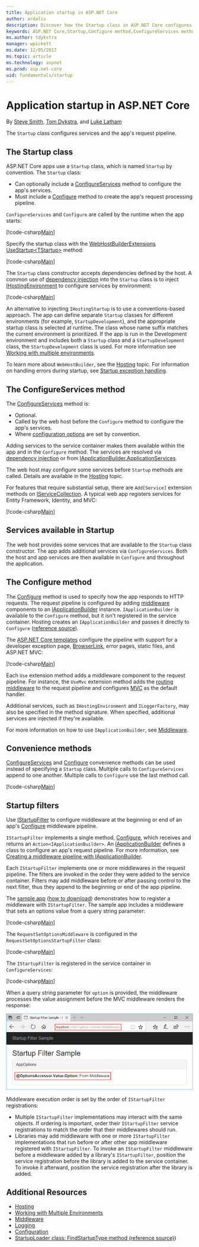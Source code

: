 ```yaml
---
title: Application startup in ASP.NET Core
author: ardalis
description: Discover how the Startup class in ASP.NET Core configures services and the app's request pipeline. 
keywords: ASP.NET Core,Startup,Configure method,ConfigureServices method
ms.author: tdykstra
manager: wpickett
ms.date: 12/05/2017
ms.topic: article
ms.technology: aspnet
ms.prod: asp.net-core
uid: fundamentals/startup
---
```

# Application startup in ASP.NET Core

By [Steve Smith](https://ardalis.com), [Tom Dykstra](https://github.com/tdykstra), and [Luke Latham](https://github.com/guardrex)

The `Startup` class configures services and the app's request pipeline.

## The Startup class

ASP.NET Core apps use a `Startup` class, which is named `Startup` by convention. The `Startup` class:

* Can optionally include a [ConfigureServices](/dotnet/api/microsoft.aspnetcore.hosting.startupbase.configureservices) method to configure the app's services.
* Must include a [Configure](/dotnet/api/microsoft.aspnetcore.hosting.startupbase.configure) method to create the app's request processing pipeline.

`ConfigureServices` and `Configure` are called by the runtime when the app starts:

[!code-csharp[Main](startup/snapshot_sample/Startup1.cs)]

Specify the startup class with the [WebHostBuilderExtensions](/dotnet/api/Microsoft.AspNetCore.Hosting.WebHostBuilderExtensions) [UseStartup&lt;TStartup&gt;](/dotnet/api/microsoft.aspnetcore.hosting.webhostbuilderextensions.usestartup#Microsoft_AspNetCore_Hosting_WebHostBuilderExtensions_UseStartup__1_Microsoft_AspNetCore_Hosting_IWebHostBuilder_) method:

[!code-csharp[Main](../common/samples/WebApplication1DotNetCore2.0App/Program.cs?name=snippet_Main&highlight=10)]

The `Startup` class constructor accepts dependencies defined by the host. A common use of [dependency injection](xref:fundamentals/dependency-injection) into the `Startup` class is to inject [IHostingEnvironment](/dotnet/api/Microsoft.AspNetCore.Hosting.IHostingEnvironment) to configure services by environment:

[!code-csharp[Main](startup/snapshot_sample/Startup2.cs)]

An alternative to injecting `IHostingStartup` is to use a conventions-based approach. The app can define separate `Startup` classes for different environments (for example, `StartupDevelopment`), and the appropriate startup class is selected at runtime. The class whose name suffix matches the current environment is prioritized. If the app is run in the Development environment and includes both a `Startup` class and a `StartupDevelopment` class, the `StartupDevelopment` class is used. For more information see [Working with multiple environments](xref:fundamentals/environments#startup-conventions).

To learn more about `WebHostBuilder`, see the [Hosting](xref:fundamentals/hosting) topic. For information on handling errors during startup, see [Startup exception handling](xref:fundamentals/error-handling#startup-exception-handling).

## The ConfigureServices method

The [ConfigureServices](/dotnet/api/microsoft.aspnetcore.hosting.startupbase.configureservices) method is:

* Optional.
* Called by the web host before the `Configure` method to configure the app's services.
* Where [configuration options](xref:fundamentals/configuration/index) are set by convention.

Adding services to the service container makes them available within the app and in the `Configure` method. The services are resolved via [dependency injection](xref:fundamentals/dependency-injection) or from [IApplicationBuilder.ApplicationServices](/dotnet/api/microsoft.aspnetcore.builder.iapplicationbuilder.applicationservices).

The web host may configure some services before `Startup` methods are called. Details are available in the [Hosting](xref:fundamentals/hosting) topic. 

For features that require substantial setup, there are `Add[Service]` extension methods on [IServiceCollection](/dotnet/api/Microsoft.Extensions.DependencyInjection.IServiceCollection). A typical web app registers services for Entity Framework, Identity, and MVC:

[!code-csharp[Main](../common/samples/WebApplication1/Startup.cs?highlight=4,7,11&start=40&end=55)]

## Services available in Startup

The web host provides some services that are available to the `Startup` class constructor. The app adds additional services via `ConfigureServices`. Both the host and app services are then available in `Configure` and throughout the application.

## The Configure method

The [Configure](/dotnet/api/microsoft.aspnetcore.hosting.startupbase.configure) method is used to specify how the app responds to HTTP requests. The request pipeline is configured by adding [middleware](xref:fundamentals/middleware) components to an [IApplicationBuilder](/dotnet/api/microsoft.aspnetcore.builder.iapplicationbuilder) instance. `IApplicationBuilder` is available to the `Configure` method, but it isn't registered in the service container. Hosting creates an `IApplicationBuilder` and passes it directly to `Configure` ([reference source](https://github.com/aspnet/Hosting/blob/release/2.0.0/src/Microsoft.AspNetCore.Hosting/Internal/WebHost.cs#L179-L192)).

The [ASP.NET Core templates](/dotnet/core/tools/dotnet-new) configure the pipeline with support for a developer exception page, [BrowserLink](http://vswebessentials.com/features/browserlink), error pages, static files, and ASP.NET MVC:

[!code-csharp[Main](../common/samples/WebApplication1DotNetCore2.0App/Startup.cs?range=28-48&highlight=5,6,10,13,15)]

Each `Use` extension method adds a middleware component to the request pipeline. For instance, the `UseMvc` extension method adds the [routing middleware](xref:fundamentals/routing) to the request pipeline and configures [MVC](xref:mvc/overview) as the default handler.

Additional services, such as `IHostingEnvironment` and `ILoggerFactory`, may also be specified in the method signature. When specified, additional services are injected if they're available.

For more information on how to use `IApplicationBuilder`, see [Middleware](xref:fundamentals/middleware).

## Convenience methods

[ConfigureServices](/dotnet/api/microsoft.aspnetcore.hosting.iwebhostbuilder.configureservices) and [Configure](/dotnet/api/microsoft.aspnetcore.hosting.webhostbuilderextensions.configure) convenience methods can be used instead of specifying a `Startup` class. Multiple calls to `ConfigureServices` append to one another. Multiple calls to `Configure` use the last method call.

[!code-csharp[Main](startup/snapshot_sample/Program.cs?highlight=16,20)]

## Startup filters

Use [IStartupFilter](/dotnet/api/microsoft.aspnetcore.hosting.istartupfilter) to configure middleware at the beginning or end of an app's [Configure](#the-configure-method) middleware pipeline.

`IStartupFilter` implements a single method, [Configure](/dotnet/api/microsoft.aspnetcore.hosting.istartupfilter.configure), which receives and returns an `Action<IApplicationBuilder>`. An [IApplicationBuilder](/dotnet/api/microsoft.aspnetcore.builder.iapplicationbuilder) defines a class to configure an app's request pipeline. For more information, see [Creating a middleware pipeline with IApplicationBuilder](xref:fundamentals/middleware#creating-a-middleware-pipeline-with-iapplicationbuilder).

Each `IStartupFilter` implements one or more middlewares in the request pipeline. The filters are invoked in the order they were added to the service container. Filters may add middleware before or after passing control to the next filter, thus they append to the beginning or end of the app pipeline.

The [sample app](https://github.com/aspnet/Docs/tree/master/aspnetcore/fundamentals/startup/sample/) ([how to download](xref:tutorials/index#how-to-download-a-sample)) demonstrates how to register a middleware with `IStartupFilter`. The sample app includes a middleware that sets an options value from a query string parameter:

[!code-csharp[Main](startup/sample/RequestSetOptionsMiddleware.cs?name=snippet1)]

The `RequestSetOptionsMiddleware` is configured in the `RequestSetOptionsStartupFilter` class:

[!code-csharp[Main](startup/sample/RequestSetOptionsStartupFilter.cs?name=snippet1&highlight=7)]

The `IStartupFilter` is registered in the service container in `ConfigureServices`:

[!code-csharp[Main](startup/sample/Startup.cs?name=snippet1&highlight=3)]

When a query string parameter for `option` is provided, the middleware processes the value assignment before the MVC middleware renders the response:

![Browser window showing the rendered Index page. The value of Option is rendered as 'From Middleware' based on requesting the page with the query string parameter and value of option set to 'From Middleware'.](startup/_static/index.png)

Middleware execution order is set by the order of `IStartupFilter` registrations:

* Multiple `IStartupFilter` implementations may interact with the same objects. If ordering is important, order their `IStartupFilter` service registrations to match the order that their middlewares should run.
* Libraries may add middleware with one or more `IStartupFilter` implementations that run before or after other app middleware registered with `IStartupFilter`. To invoke an `IStartupFilter` middleware before a middleware added by a library's `IStartupFilter`, position the service registration before the library is added to the service container. To invoke it afterward, position the service registration after the library is added.

## Additional Resources

* [Hosting](xref:fundamentals/hosting)
* [Working with Multiple Environments](xref:fundamentals/environments)
* [Middleware](xref:fundamentals/middleware)
* [Logging](xref:fundamentals/logging/index)
* [Configuration](xref:fundamentals/configuration/index)
* [StartupLoader class: FindStartupType method (reference source)](https://github.com/aspnet/Hosting/blob/rel/2.0.0/src/Microsoft.AspNetCore.Hosting/Internal/StartupLoader.cs#L66-L116))
